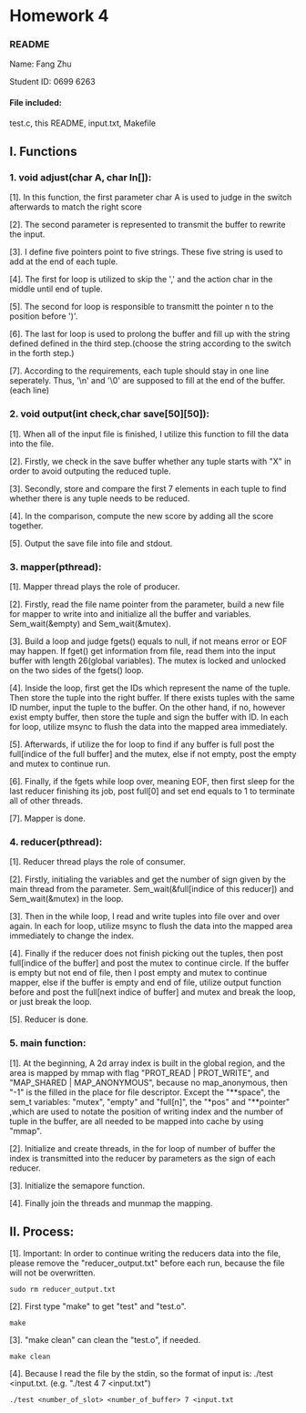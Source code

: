 # Homework 4
### README

Name: Fang Zhu

Student ID: 0699 6263

#### File included:   

test.c, this README, input.txt, Makefile                   


## I. Functions

### 1. void adjust(char A, char In[]):

[1]. In this function, the first parameter char A is used to judge in the switch afterwards to match the right score

[2]. The second parameter is represented to transmit the buffer to rewrite the input. 

[3]. I define five pointers point to five strings. These five string is used to add at the end of each tuple.

[4]. The first for loop is utilized to skip the ',' and the action char in the middle until end of tuple. 

[5]. The second for loop is responsible to transmitt the pointer n to the position before ')'.

[6]. The last for loop is used to prolong the buffer and fill up with the string defined defined in the third step.(choose the string according to the switch in the forth step.)

[7]. According to the requirements, each tuple should stay in one line seperately. Thus, '\n' and '\0' are supposed to fill at the end of the buffer.(each line)


### 2. void output(int check,char save[50][50]):

[1]. When all of the input file is finished, I utilize this function to fill the data into the file.

[2]. Firstly, we check in the save buffer whether any tuple starts with "X" in order to avoid outputing the reduced tuple.

[3]. Secondly, store and compare the first 7 elements in each tuple to find whether there is any tuple needs to be reduced.

[4]. In the comparison, compute the new score by adding all the score together.

[5]. Output the save file into file and stdout.


### 3. mapper(pthread):

[1]. Mapper thread plays the role of producer.

[2]. Firstly, read the file name pointer from the parameter, build a new file for mapper to write into and initialize all the buffer and variables. Sem_wait(&empty) and Sem_wait(&mutex).

[3]. Build a loop and judge fgets() equals to null, if not means error or EOF may happen. If fget() get information from file, read them into the input buffer with length 26(global variables). The mutex is locked and unlocked on the two sides of the fgets() loop.

[4]. Inside the loop, first get the IDs which represent the name of the tuple. Then store the tuple into the right buffer. If there exists tuples with the same ID number, input the tuple to the buffer. On the other hand, if no, however exist empty buffer, then store the tuple and sign the buffer with ID. In each for loop, utilize msync to flush the data into the mapped area immediately.

[5]. Afterwards, if utilize the for loop to find if any buffer is full post the full[indice of the full buffer] and the mutex, else if not empty, post the empty and mutex to continue run.

[6]. Finally, if the fgets while loop over, meaning EOF, then first sleep for the last reducer finishing its job, post full[0] and set end equals to 1 to terminate all of other threads. 

[7]. Mapper is done. 


### 4. reducer(pthread):

[1]. Reducer thread plays the role of consumer.

[2]. Firstly, initialing the variables and get the number of sign given by the main thread from the parameter. Sem_wait(&full[indice of this reducer]) and Sem_wait(&mutex) in the loop.

[3]. Then in the while loop, I read and write tuples into file over and over again. In each for loop, utilize msync to flush the data into the mapped area immediately to change the index.

[4]. Finally if the reducer does not finish picking out the tuples, then post full[indice of the buffer] and post the mutex to continue circle. If the buffer is empty but not end of file, then I post empty and mutex to continue mapper, else if the buffer is empty and end of file, utilize output function before and post the full[next indice of buffer] and mutex and break the loop, or just break the loop.

[5]. Reducer is done.


### 5. main function:
[1]. At the beginning, A 2d array index is built in the global region, and the area is mapped by mmap with flag "PROT_READ | PROT_WRITE", and "MAP_SHARED | MAP_ANONYMOUS", because no map_anonymous, then "-1" is the filled in the place for file descriptor. Except the "**space", the sem_t variables: "mutex", "empty" and "full[n]", the "*pos" and "**pointer" ,which are used to notate the position of writing index and the number of tuple in the buffer, are all needed to be mapped into cache by using "mmap".

[2]. Initialize and create threads, in the for loop of number of buffer the index is transmitted into the reducer by parameters as the sign of each reducer.

[3]. Initialize the semapore function.

[4]. Finally join the threads and munmap the mapping.



## II. Process:

[1]. Important: In order to continue writing the reducers data into the file, please remove the "reducer_output.txt" before each run, because the file will not be overwritten.

```
sudo rm reducer_output.txt
```

[2]. First type "make" to get "test" and "test.o".

```
make
```

[3]. "make clean" can clean the "test.o", if needed.

```
make clean
```

[4]. Because I read the file by the stdin, so the format of input is: ./test <number of slot> <number of buffer> <input.txt. (e.g. "./test 4 7 <input.txt")

```
./test <number_of_slot> <number_of_buffer> 7 <input.txt
```





